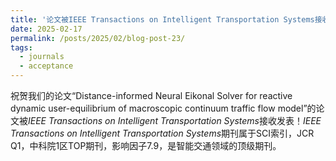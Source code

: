 ```yaml
---
title: '论文被IEEE Transactions on Intelligent Transportation Systems接收'
date: 2025-02-17
permalink: /posts/2025/02/blog-post-23/
tags:
  - journals
  - acceptance
---
```

祝贺我们的论文“Distance-informed Neural Eikonal Solver for reactive dynamic user-equilibrium of macroscopic continuum traffic flow model”的论文被*IEEE Transactions on Intelligent Transportation Systems*接收发表！*IEEE Transactions on Intelligent Transportation Systems*期刊属于SCI索引，JCR Q1，中科院1区TOP期刊，影响因子7.9，是智能交通领域的顶级期刊。
